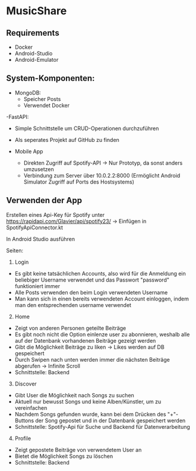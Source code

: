 # MusicShare

## Requirements
- Docker
- Android-Studio
- Android-Emulator

## System-Komponenten:

- MongoDB:
  - Speicher Posts
  - Verwendet Docker

-FastAPI:
  - Simple Schnittstelle um CRUD-Operationen durchzuführen
  - Als seperates Projekt auf GitHub zu finden
   
- Mobile App
  - Direkten Zugriff auf Spotify-API -> Nur Prototyp, da sonst anders umzusetzen
  - Verbindung zum Server über 10.0.2.2:8000 (Ermöglicht Android Simulator Zugriff auf Ports des Hostsystems)

## Verwenden der App

Erstellen eines Api-Key für Spotify unter https://rapidapi.com/Glavier/api/spotify23/
-> Einfügen in SpotifyApiConnector.kt

In Android Studio ausführen

Seiten:

1. Login
  - Es gibt keine tatsächlichen Accounts, also wird für die Anmeldung ein beliebiger Username verwendet und das Passwort "password" funktioniert immer
  - Alle Posts verwenden den beim Login verwendeten Username
  - Man kann sich in einen bereits verwendeten Account einloggen, indem man den entsprechenden username verwendet
    
2. Home
  - Zeigt von anderen Personen geteilte Beiträge
  - Es gibt noch nicht die Option einlenze user zu abonnieren, weshalb alle auf der Datenbank vorhandenen Beiträge gezeigt werden
  - Gibt die Möglichkeit Beiträge zu liken -> Likes werden auf DB gespeichert
  - Durch Swipen nach unten werden immer die nächsten Beiträge abgerufen -> Infinite Scroll
  - Schnittstelle: Backend
    
3. Discover
  - Gibt User die Möglichkeit nach Songs zu suchen
  - Aktuell nur bewusst Songs und keine Alben/Künstler, um zu vereinfachen
  - Nachdem Songs gefunden wurde, kann bei dem Drücken des "+"-Buttons der Song gepostet und in der Datenbank gespeichert werden 
  - Schnittstelle: Spotify-Api für Suche und Backend für Datenverarbeitung
    
4. Profile
  - Zeigt gepostete Beiträge von verwendetem User an
  - Bietet die Möglichkeit Songs zu löschen
  - Schnittstelle: Backend

